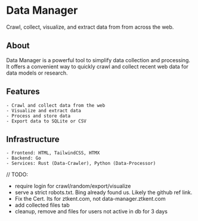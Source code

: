 # Data Manager
Crawl, collect, visualize, and extract data from from across the web.

## About
Data Manager is a powerful tool to simplify data collection and processing.  
It offers a convenient way to quickly crawl and collect recent web data for data models or research.

## Features
    - Crawl and collect data from the web
    - Visualize and extract data
    - Process and store data
    - Export data to SQLite or CSV

## Infrastructure
    - Frontend: HTML, TailwindCSS, HTMX
    - Backend: Go
    - Services: Rust (Data-Crawler), Python (Data-Processor)


// TODO: 
- require login for crawl/random/export/visualize
- serve a strict robots.txt. Bing already found us. Likely the github ref link.
- Fix the Cert. Its for ztkent.com, not data-manager.ztkent.com
- add collected files tab
- cleanup, remove and files for users not active in db for 3 days
